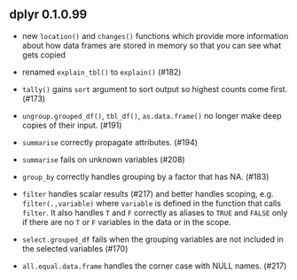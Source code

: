 dplyr 0.1.0.99
--------------

* new `location()` and `changes()` functions which provide more information
  about how data frames are stored in memory so that you can see what
  gets copied

* renamed `explain_tbl()` to `explain()` (#182)

* `tally()` gains `sort` argument to sort output so highest counts
  come first. (#173)

* `ungroup.grouped_df()`, `tbl_df()`, `as.data.frame()` no longer make deep
  copies of their input. (#191)

* `summarise` correctly propagate attributes. (#194)

* `summarise` fails on unknown variables (#208)

* `group_by` correctly handles grouping by a factor that has NA. (#183)

* `filter` handles scalar results (#217) and better handles scoping, e.g. 
  `filter(.,variable)` where `variable` is defined in the function that calls
  `filter`. It also handles `T` and `F` correctly as aliases to `TRUE` and 
  `FALSE` only if there are no `T` or `F` variables in the data or 
  in the scope. 

* `select.grouped_df` fails when the grouping variables are not included
  in the selected variables (#170)
  
* `all.equal.data.frame` handles the corner case with NULL names. (#217)

